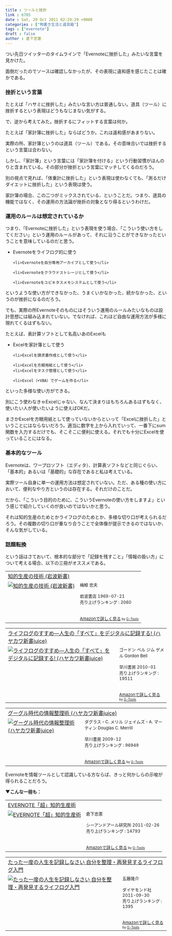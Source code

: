 ```yaml
---
title : ツールと挫折
link : 6785
date : Sat, 29 Oct 2011 02:29:29 +0000
categories : ["物書き生活と道具箱"]
tags : ["evernote"]
draft : false
author : 倉下忠憲
---
```


つい先日ツイッターのタイムラインで「Evernoteに挫折した」みたいな言葉を見かけた。

面倒だったのでソースは確認しなかったが、その表現に違和感を感じたことは確かである。

<h3>挫折という言葉</h3>
たとえば「ハサミに挫折した」みたいな言い方は普通しない。道具（ツール）に挫折するという表現はどうもなじまない気がする。

で、逆から考えてみた。挫折するにフィットする言葉は何か。

たとえば「家計簿に挫折した」ならばどうか。これは違和感があまりない。

実際の所、家計簿というのは道具（ツール）である。その意味合いでは挫折するという言葉は合わない。

しかし、「家計簿」という言葉には「家計簿を付ける」という行動習慣がほんのりと含まれている。その部分が挫折という言葉にマッチしてくるのだろう。

別の視点で見れば、「体重計に挫折した」という表現は使わなくても、「測るだけダイエットに挫折した」という表現は使う。

家計簿の場合、この二つがミックスされている、ということだ。つまり、道具の機能ではなく、その運用の方法論が挫折の対象となり得るというわけだ。

<h3>運用のルールは想定されているか</h3>
つまり、「Evernoteに挫折した」という表現を使う場合、「こういう使い方をしてください」という運用のルールがあって、それに沿うことができなかったということを意味しているのだと思う。

<ul>
	<li>Evernoteをライフログ的に使う</li>

	<li>Evernoteを自分専用アーカイブとして使う</li>

	<li>Evernoteをクラウドストレージとして使う</li>

	<li>Evernoteをユビキタスメモシステムとして使う</li>
</ul>



というような使い方ができなかった、うまくいかなかった、続かなかった、というのが挫折になるのだろう。

でも、実際の所Evernoteそのものにはそういう運用のルールみたいなものは設計思想には組み込まれていない。でなければ、これほど自由な運用方法が多様に現れてくるはずもない。

たとえば、表計算ソフトとして名高いあのExcelも

<ul>
	<li>Excelを家計簿として使う</li>

	<li>Excelを請求書作成として使う</li>

	<li>Excelを方眼用紙として使う</li>
	<li>Excelをタスク管理として使う</li>

	<li>Excel（+VBA）でゲームを作る</li>
</ul>



といった多様な使い方ができる。

別にこう使わなきゃExcelじゃない、なんて決まりはもちろんあるはずもなく、使いたい人が使いたいように使えばOKだ。

まさかExcelを方眼用紙として使っていないからといって「Excelに挫折した」ということにはならないだろう。適当に数字を上から入れていって、一番下にsum関数を入力するだけでも、そこそこに便利に使える。それでも十分にExcelを使っていることにはなる。

<h3>基本的なツール</h3>
Evernoteは、ワープロソフト（エディタ）、計算表ソフトなどと同じぐらい、「基本的」あるいは「基礎的」な存在であると私は考えている。

実際ツール自身に単一の運用方法は想定されていない。ただ、ある種の使い方において、便利なやり方というのは存在する。それだけのことだ。

だから、「こういう目的のために、こういうEvernoteの使い方をしますよ」という感じで紹介していくのが良いのではないかと思う。

それは知的生産のためとかライフログのためとか、多様な切り口が考えられるだろう。その複数の切り口が重なり合うことで全体像が提示できるのではないか、そんな気がしている。

<h3>話題転換</h3>
という話はさておいて、根本的な部分で「記録を残すこと」「情報の扱い方」について考える場合、以下の三冊がオススメである。

<table  border="0" cellpadding="5"><tr><td colspan="2"><a href="http://www.amazon.co.jp/%E7%9F%A5%E7%9A%84%E7%94%9F%E7%94%A3%E3%81%AE%E6%8A%80%E8%A1%93-%E5%B2%A9%E6%B3%A2%E6%96%B0%E6%9B%B8-%E6%A2%85%E6%A3%B9-%E5%BF%A0%E5%A4%AB/dp/4004150930%3FSubscriptionId%3D15SMZCTB9V8NGR2TW082%26tag%3Drashita1000-22%26linkCode%3Dxm2%26camp%3D2025%26creative%3D165953%26creativeASIN%3D4004150930" target="_blank">知的生産の技術 (岩波新書)</a><img src="http://www.assoc-amazon.jp/e/ir?t=rashita1000-22&l=ur2&o=9" width="1" height="1" style="border: none;" alt="" /></td></tr><tr><td valign="top"><a href="http://www.amazon.co.jp/%E7%9F%A5%E7%9A%84%E7%94%9F%E7%94%A3%E3%81%AE%E6%8A%80%E8%A1%93-%E5%B2%A9%E6%B3%A2%E6%96%B0%E6%9B%B8-%E6%A2%85%E6%A3%B9-%E5%BF%A0%E5%A4%AB/dp/4004150930%3FSubscriptionId%3D15SMZCTB9V8NGR2TW082%26tag%3Drashita1000-22%26linkCode%3Dxm2%26camp%3D2025%26creative%3D165953%26creativeASIN%3D4004150930" target="_blank"><img src="http://ecx.images-amazon.com/images/I/41Q9KKMZYAL._SL160_.jpg" border="0" alt="知的生産の技術 (岩波新書)" /></a></td><td valign="top"><font size="-1">梅棹 忠夫 <br /><br />岩波書店  1969-07-21<br />売り上げランキング : 2060<br /><br /><br /><a href="http://www.amazon.co.jp/%E7%9F%A5%E7%9A%84%E7%94%9F%E7%94%A3%E3%81%AE%E6%8A%80%E8%A1%93-%E5%B2%A9%E6%B3%A2%E6%96%B0%E6%9B%B8-%E6%A2%85%E6%A3%B9-%E5%BF%A0%E5%A4%AB/dp/4004150930%3FSubscriptionId%3D15SMZCTB9V8NGR2TW082%26tag%3Drashita1000-22%26linkCode%3Dxm2%26camp%3D2025%26creative%3D165953%26creativeASIN%3D4004150930" target="_blank">Amazonで詳しく見る</a></font><font size="-2"> by <a href="http://www.goodpic.com/mt/aws/index.html" >G-Tools</a></font></td></tr></table>

<table  border="0" cellpadding="5"><tr><td colspan="2"><a href="http://www.amazon.co.jp/%E3%83%A9%E3%82%A4%E3%83%95%E3%83%AD%E3%82%B0%E3%81%AE%E3%81%99%E3%81%99%E3%82%81%E2%80%95%E4%BA%BA%E7%94%9F%E3%81%AE%E3%80%8C%E3%81%99%E3%81%B9%E3%81%A6%E3%80%8D%E3%82%92%E3%83%87%E3%82%B8%E3%82%BF%E3%83%AB%E3%81%AB%E8%A8%98%E9%8C%B2%E3%81%99%E3%82%8B-%E3%83%8F%E3%83%A4%E3%82%AB%E3%83%AF%E6%96%B0%E6%9B%B8juice-%E3%82%B4%E3%83%BC%E3%83%89%E3%83%B3-%E3%83%99%E3%83%AB/dp/4153200107%3FSubscriptionId%3D15SMZCTB9V8NGR2TW082%26tag%3Drashita1000-22%26linkCode%3Dxm2%26camp%3D2025%26creative%3D165953%26creativeASIN%3D4153200107" target="_blank">ライフログのすすめ―人生の「すべて」をデジタルに記録する! (ハヤカワ新書juice)</a><img src="http://www.assoc-amazon.jp/e/ir?t=rashita1000-22&l=ur2&o=9" width="1" height="1" style="border: none;" alt="" /></td></tr><tr><td valign="top"><a href="http://www.amazon.co.jp/%E3%83%A9%E3%82%A4%E3%83%95%E3%83%AD%E3%82%B0%E3%81%AE%E3%81%99%E3%81%99%E3%82%81%E2%80%95%E4%BA%BA%E7%94%9F%E3%81%AE%E3%80%8C%E3%81%99%E3%81%B9%E3%81%A6%E3%80%8D%E3%82%92%E3%83%87%E3%82%B8%E3%82%BF%E3%83%AB%E3%81%AB%E8%A8%98%E9%8C%B2%E3%81%99%E3%82%8B-%E3%83%8F%E3%83%A4%E3%82%AB%E3%83%AF%E6%96%B0%E6%9B%B8juice-%E3%82%B4%E3%83%BC%E3%83%89%E3%83%B3-%E3%83%99%E3%83%AB/dp/4153200107%3FSubscriptionId%3D15SMZCTB9V8NGR2TW082%26tag%3Drashita1000-22%26linkCode%3Dxm2%26camp%3D2025%26creative%3D165953%26creativeASIN%3D4153200107" target="_blank"><img src="http://ecx.images-amazon.com/images/I/417RwSrDozL._SL160_.jpg" border="0" alt="ライフログのすすめ―人生の「すべて」をデジタルに記録する! (ハヤカワ新書juice)" /></a></td><td valign="top"><font size="-1">ゴードン ベル ジム ゲメル Gordon Bell <br /><br />早川書房  2010-01<br />売り上げランキング : 19511<br /><br /><br /><a href="http://www.amazon.co.jp/%E3%83%A9%E3%82%A4%E3%83%95%E3%83%AD%E3%82%B0%E3%81%AE%E3%81%99%E3%81%99%E3%82%81%E2%80%95%E4%BA%BA%E7%94%9F%E3%81%AE%E3%80%8C%E3%81%99%E3%81%B9%E3%81%A6%E3%80%8D%E3%82%92%E3%83%87%E3%82%B8%E3%82%BF%E3%83%AB%E3%81%AB%E8%A8%98%E9%8C%B2%E3%81%99%E3%82%8B-%E3%83%8F%E3%83%A4%E3%82%AB%E3%83%AF%E6%96%B0%E6%9B%B8juice-%E3%82%B4%E3%83%BC%E3%83%89%E3%83%B3-%E3%83%99%E3%83%AB/dp/4153200107%3FSubscriptionId%3D15SMZCTB9V8NGR2TW082%26tag%3Drashita1000-22%26linkCode%3Dxm2%26camp%3D2025%26creative%3D165953%26creativeASIN%3D4153200107" target="_blank">Amazonで詳しく見る</a></font><font size="-2"> by <a href="http://www.goodpic.com/mt/aws/index.html" >G-Tools</a></font></td></tr></table>

<table  border="0" cellpadding="5"><tr><td colspan="2"><a href="http://www.amazon.co.jp/%E3%82%B0%E3%83%BC%E3%82%B0%E3%83%AB%E6%99%82%E4%BB%A3%E3%81%AE%E6%83%85%E5%A0%B1%E6%95%B4%E7%90%86%E8%A1%93-%E3%83%8F%E3%83%A4%E3%82%AB%E3%83%AF%E6%96%B0%E6%9B%B8juice-%E3%83%80%E3%82%B0%E3%83%A9%E3%82%B9%E3%83%BBC-%E3%83%A1%E3%83%AA%E3%83%AB/dp/4153200093%3FSubscriptionId%3D15SMZCTB9V8NGR2TW082%26tag%3Drashita1000-22%26linkCode%3Dxm2%26camp%3D2025%26creative%3D165953%26creativeASIN%3D4153200093" target="_blank">グーグル時代の情報整理術 (ハヤカワ新書juice)</a><img src="http://www.assoc-amazon.jp/e/ir?t=rashita1000-22&l=ur2&o=9" width="1" height="1" style="border: none;" alt="" /></td></tr><tr><td valign="top"><a href="http://www.amazon.co.jp/%E3%82%B0%E3%83%BC%E3%82%B0%E3%83%AB%E6%99%82%E4%BB%A3%E3%81%AE%E6%83%85%E5%A0%B1%E6%95%B4%E7%90%86%E8%A1%93-%E3%83%8F%E3%83%A4%E3%82%AB%E3%83%AF%E6%96%B0%E6%9B%B8juice-%E3%83%80%E3%82%B0%E3%83%A9%E3%82%B9%E3%83%BBC-%E3%83%A1%E3%83%AA%E3%83%AB/dp/4153200093%3FSubscriptionId%3D15SMZCTB9V8NGR2TW082%26tag%3Drashita1000-22%26linkCode%3Dxm2%26camp%3D2025%26creative%3D165953%26creativeASIN%3D4153200093" target="_blank"><img src="http://ecx.images-amazon.com/images/I/41xE9M-e2QL._SL160_.jpg" border="0" alt="グーグル時代の情報整理術 (ハヤカワ新書juice)" /></a></td><td valign="top"><font size="-1">ダグラス・C. メリル ジェイムズ・A. マーティン Douglas C. Merrill <br /><br />早川書房  2009-12<br />売り上げランキング : 96949<br /><br /><br /><a href="http://www.amazon.co.jp/%E3%82%B0%E3%83%BC%E3%82%B0%E3%83%AB%E6%99%82%E4%BB%A3%E3%81%AE%E6%83%85%E5%A0%B1%E6%95%B4%E7%90%86%E8%A1%93-%E3%83%8F%E3%83%A4%E3%82%AB%E3%83%AF%E6%96%B0%E6%9B%B8juice-%E3%83%80%E3%82%B0%E3%83%A9%E3%82%B9%E3%83%BBC-%E3%83%A1%E3%83%AA%E3%83%AB/dp/4153200093%3FSubscriptionId%3D15SMZCTB9V8NGR2TW082%26tag%3Drashita1000-22%26linkCode%3Dxm2%26camp%3D2025%26creative%3D165953%26creativeASIN%3D4153200093" target="_blank">Amazonで詳しく見る</a></font><font size="-2"> by <a href="http://www.goodpic.com/mt/aws/index.html" >G-Tools</a></font></td></tr></table>

Evernoteを情報ツールとして認識している方ならば、きっと何かしらの示唆が得られることだろう。

<strong>▼こんな一冊も：</strong>
<table  border="0" cellpadding="5"><tr><td colspan="2"><a href="http://www.amazon.co.jp/EVERNOTE%E3%80%8C%E8%B6%85%E3%80%8D%E7%9F%A5%E7%9A%84%E7%94%9F%E7%94%A3%E8%A1%93-%E5%80%89%E4%B8%8B%E5%BF%A0%E6%86%B2/dp/4863540817%3FSubscriptionId%3D15SMZCTB9V8NGR2TW082%26tag%3Drashita1000-22%26linkCode%3Dxm2%26camp%3D2025%26creative%3D165953%26creativeASIN%3D4863540817" target="_blank">EVERNOTE「超」知的生産術</a><img src="http://www.assoc-amazon.jp/e/ir?t=rashita1000-22&l=ur2&o=9" width="1" height="1" style="border: none;" alt="" /></td></tr><tr><td valign="top"><a href="http://www.amazon.co.jp/EVERNOTE%E3%80%8C%E8%B6%85%E3%80%8D%E7%9F%A5%E7%9A%84%E7%94%9F%E7%94%A3%E8%A1%93-%E5%80%89%E4%B8%8B%E5%BF%A0%E6%86%B2/dp/4863540817%3FSubscriptionId%3D15SMZCTB9V8NGR2TW082%26tag%3Drashita1000-22%26linkCode%3Dxm2%26camp%3D2025%26creative%3D165953%26creativeASIN%3D4863540817" target="_blank"><img src="http://ecx.images-amazon.com/images/I/51OnU0cd03L._SL160_.jpg" border="0" alt="EVERNOTE「超」知的生産術" /></a></td><td valign="top"><font size="-1">倉下忠憲 <br /><br />シーアンドアール研究所  2011-02-26<br />売り上げランキング : 14793<br /><br /><br /><a href="http://www.amazon.co.jp/EVERNOTE%E3%80%8C%E8%B6%85%E3%80%8D%E7%9F%A5%E7%9A%84%E7%94%9F%E7%94%A3%E8%A1%93-%E5%80%89%E4%B8%8B%E5%BF%A0%E6%86%B2/dp/4863540817%3FSubscriptionId%3D15SMZCTB9V8NGR2TW082%26tag%3Drashita1000-22%26linkCode%3Dxm2%26camp%3D2025%26creative%3D165953%26creativeASIN%3D4863540817" target="_blank">Amazonで詳しく見る</a></font><font size="-2"> by <a href="http://www.goodpic.com/mt/aws/index.html" >G-Tools</a></font></td></tr></table>

<table  border="0" cellpadding="5"><tr><td colspan="2"><a href="http://www.amazon.co.jp/%E3%81%9F%E3%81%A3%E3%81%9F%E4%B8%80%E5%BA%A6%E3%81%AE%E4%BA%BA%E7%94%9F%E3%82%92%E8%A8%98%E9%8C%B2%E3%81%97%E3%81%AA%E3%81%95%E3%81%84-%E8%87%AA%E5%88%86%E3%82%92%E6%95%B4%E7%90%86%E3%83%BB%E5%86%8D%E7%99%BA%E8%A6%8B%E3%81%99%E3%82%8B%E3%83%A9%E3%82%A4%E3%83%95%E3%83%AD%E3%82%B0%E5%85%A5%E9%96%80-%E4%BA%94%E8%97%A4%E9%9A%86%E4%BB%8B/dp/4478015988%3FSubscriptionId%3D15SMZCTB9V8NGR2TW082%26tag%3Drashita1000-22%26linkCode%3Dxm2%26camp%3D2025%26creative%3D165953%26creativeASIN%3D4478015988" target="_blank">たった一度の人生を記録しなさい  自分を整理・再発見するライフログ入門</a><img src="http://www.assoc-amazon.jp/e/ir?t=rashita1000-22&l=ur2&o=9" width="1" height="1" style="border: none;" alt="" /></td></tr><tr><td valign="top"><a href="http://www.amazon.co.jp/%E3%81%9F%E3%81%A3%E3%81%9F%E4%B8%80%E5%BA%A6%E3%81%AE%E4%BA%BA%E7%94%9F%E3%82%92%E8%A8%98%E9%8C%B2%E3%81%97%E3%81%AA%E3%81%95%E3%81%84-%E8%87%AA%E5%88%86%E3%82%92%E6%95%B4%E7%90%86%E3%83%BB%E5%86%8D%E7%99%BA%E8%A6%8B%E3%81%99%E3%82%8B%E3%83%A9%E3%82%A4%E3%83%95%E3%83%AD%E3%82%B0%E5%85%A5%E9%96%80-%E4%BA%94%E8%97%A4%E9%9A%86%E4%BB%8B/dp/4478015988%3FSubscriptionId%3D15SMZCTB9V8NGR2TW082%26tag%3Drashita1000-22%26linkCode%3Dxm2%26camp%3D2025%26creative%3D165953%26creativeASIN%3D4478015988" target="_blank"><img src="http://ecx.images-amazon.com/images/I/51-9vUm7eZL._SL160_.jpg" border="0" alt="たった一度の人生を記録しなさい  自分を整理・再発見するライフログ入門" /></a></td><td valign="top"><font size="-1">五藤隆介 <br /><br />ダイヤモンド社  2011-09-30<br />売り上げランキング : 1395<br /><br /><br /><a href="http://www.amazon.co.jp/%E3%81%9F%E3%81%A3%E3%81%9F%E4%B8%80%E5%BA%A6%E3%81%AE%E4%BA%BA%E7%94%9F%E3%82%92%E8%A8%98%E9%8C%B2%E3%81%97%E3%81%AA%E3%81%95%E3%81%84-%E8%87%AA%E5%88%86%E3%82%92%E6%95%B4%E7%90%86%E3%83%BB%E5%86%8D%E7%99%BA%E8%A6%8B%E3%81%99%E3%82%8B%E3%83%A9%E3%82%A4%E3%83%95%E3%83%AD%E3%82%B0%E5%85%A5%E9%96%80-%E4%BA%94%E8%97%A4%E9%9A%86%E4%BB%8B/dp/4478015988%3FSubscriptionId%3D15SMZCTB9V8NGR2TW082%26tag%3Drashita1000-22%26linkCode%3Dxm2%26camp%3D2025%26creative%3D165953%26creativeASIN%3D4478015988" target="_blank">Amazonで詳しく見る</a></font><font size="-2"> by <a href="http://www.goodpic.com/mt/aws/index.html" >G-Tools</a></font></td></tr></table>

